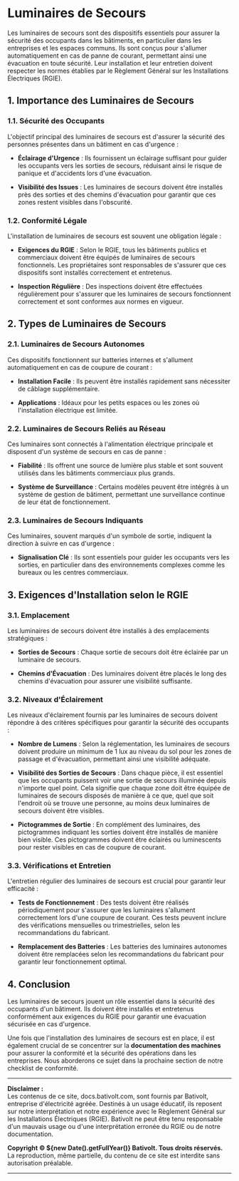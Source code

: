 # Luminaires de Secours

Les luminaires de secours sont des dispositifs essentiels pour assurer la sécurité des occupants dans les bâtiments, en particulier dans les entreprises et les espaces communs. Ils sont conçus pour s'allumer automatiquement en cas de panne de courant, permettant ainsi une évacuation en toute sécurité. Leur installation et leur entretien doivent respecter les normes établies par le Règlement Général sur les Installations Électriques (RGIE).

## 1. Importance des Luminaires de Secours

### 1.1. Sécurité des Occupants
L'objectif principal des luminaires de secours est d'assurer la sécurité des personnes présentes dans un bâtiment en cas d'urgence :

- **Éclairage d'Urgence** : Ils fournissent un éclairage suffisant pour guider les occupants vers les sorties de secours, réduisant ainsi le risque de panique et d'accidents lors d'une évacuation.

- **Visibilité des Issues** : Les luminaires de secours doivent être installés près des sorties et des chemins d'évacuation pour garantir que ces zones restent visibles dans l'obscurité.

### 1.2. Conformité Légale
L'installation de luminaires de secours est souvent une obligation légale :

- **Exigences du RGIE** : Selon le RGIE, tous les bâtiments publics et commerciaux doivent être équipés de luminaires de secours fonctionnels. Les propriétaires sont responsables de s'assurer que ces dispositifs sont installés correctement et entretenus.

- **Inspection Régulière** : Des inspections doivent être effectuées régulièrement pour s'assurer que les luminaires de secours fonctionnent correctement et sont conformes aux normes en vigueur.

## 2. Types de Luminaires de Secours

### 2.1. Luminaires de Secours Autonomes
Ces dispositifs fonctionnent sur batteries internes et s'allument automatiquement en cas de coupure de courant :

- **Installation Facile** : Ils peuvent être installés rapidement sans nécessiter de câblage supplémentaire.

- **Applications** : Idéaux pour les petits espaces ou les zones où l'installation électrique est limitée.

### 2.2. Luminaires de Secours Reliés au Réseau
Ces luminaires sont connectés à l'alimentation électrique principale et disposent d'un système de secours en cas de panne :

- **Fiabilité** : Ils offrent une source de lumière plus stable et sont souvent utilisés dans les bâtiments commerciaux plus grands.

- **Système de Surveillance** : Certains modèles peuvent être intégrés à un système de gestion de bâtiment, permettant une surveillance continue de leur état de fonctionnement.

### 2.3. Luminaires de Secours Indiquants
Ces luminaires, souvent marqués d'un symbole de sortie, indiquent la direction à suivre en cas d'urgence :

- **Signalisation Clé** : Ils sont essentiels pour guider les occupants vers les sorties, en particulier dans des environnements complexes comme les bureaux ou les centres commerciaux.

## 3. Exigences d'Installation selon le RGIE

### 3.1. Emplacement
Les luminaires de secours doivent être installés à des emplacements stratégiques :

- **Sorties de Secours** : Chaque sortie de secours doit être éclairée par un luminaire de secours.

- **Chemins d'Évacuation** : Des luminaires doivent être placés le long des chemins d'évacuation pour assurer une visibilité suffisante.

### 3.2. Niveaux d'Éclairement
Les niveaux d'éclairement fournis par les luminaires de secours doivent répondre à des critères spécifiques pour garantir la sécurité des occupants :

- **Nombre de Lumens** : Selon la réglementation, les luminaires de secours doivent produire un minimum de 1 lux au niveau du sol pour les zones de passage et d'évacuation, permettant ainsi une visibilité adéquate.

- **Visibilité des Sorties de Secours** : Dans chaque pièce, il est essentiel que les occupants puissent voir une sortie de secours illuminée depuis n'importe quel point. Cela signifie que chaque zone doit être équipée de luminaires de secours disposés de manière à ce que, quel que soit l'endroit où se trouve une personne, au moins deux luminaires de secours doivent être visibles.

- **Pictogrammes de Sortie** : En complément des luminaires, des pictogrammes indiquant les sorties doivent être installés de manière bien visible. Ces pictogrammes doivent être éclairés ou luminescents pour rester visibles en cas de coupure de courant.

### 3.3. Vérifications et Entretien
L'entretien régulier des luminaires de secours est crucial pour garantir leur efficacité :

- **Tests de Fonctionnement** : Des tests doivent être réalisés périodiquement pour s'assurer que les luminaires s'allument correctement lors d'une coupure de courant. Ces tests peuvent inclure des vérifications mensuelles ou trimestrielles, selon les recommandations du fabricant.

- **Remplacement des Batteries** : Les batteries des luminaires autonomes doivent être remplacées selon les recommandations du fabricant pour garantir leur fonctionnement optimal.

## 4. Conclusion

Les luminaires de secours jouent un rôle essentiel dans la sécurité des occupants d'un bâtiment. Ils doivent être installés et entretenus conformément aux exigences du RGIE pour garantir une évacuation sécurisée en cas d'urgence. 

Une fois que l'installation des luminaires de secours est en place, il est également crucial de se concentrer sur la **documentation des machines** pour assurer la conformité et la sécurité des opérations dans les entreprises. Nous aborderons ce sujet dans la prochaine section de notre checklist de conformité.

---

**Disclaimer :**  
Les contenus de ce site, docs.bativolt.com, sont fournis par Bativolt, entreprise d'électricité agréée. Destinés à un usage éducatif, ils reposent sur notre interprétation et notre expérience avec le Règlement Général sur les Installations Électriques (RGIE). Bativolt ne peut être tenu responsable d'un mauvais usage ou d'une interprétation erronée du RGIE ou de notre documentation.

**Copyright © ${new Date().getFullYear()} Bativolt. Tous droits réservés.**  
La reproduction, même partielle, du contenu de ce site est interdite sans autorisation préalable.

---
